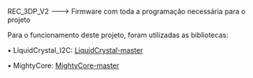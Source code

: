 REC_3DP_V2 ---> Firmware com toda a programação necessária para o projeto

Para o funcionamento deste projeto, foram utilizadas as bibliotecas:

• LiquidCrystal_I2C: [LiquidCrystal-master](Bibliotecas/LiquidCrystal_I2C-master.zip)

• MightyCore: [MightyCore-master](FIRMWARE/Bibliotecas/MightyCore-master.zip)
